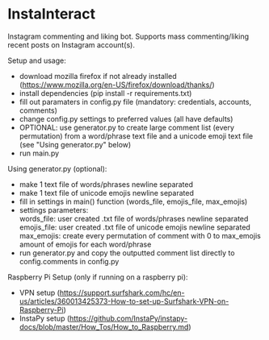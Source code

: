 # InstaInteract
Instagram commenting and liking bot. Supports mass commenting/liking recent posts on Instagram account(s).  

Setup and usage:  
- download mozilla firefox if not already installed (https://www.mozilla.org/en-US/firefox/download/thanks/)
- install dependencies (pip install -r requirements.txt)  
- fill out paramaters in config.py file (mandatory: credentials, accounts, comments)  
- change config.py settings to preferred values (all have defaults)  
- OPTIONAL: use generator.py to create large comment list (every permutation) from a word/phrase text file and a unicode emoji text file (see "Using generator.py" below)  
- run main.py  

Using generator.py (optional):  
- make 1 text file of words/phrases newline separated  
- make 1 text file of unicode emojis newline separated  
- fill in settings in main() function (words_file, emojis_file, max_emojis)  
- settings parameters:  
		words_file: user created .txt file of words/phrases newline separated  
		emojis_file: user created .txt file of unicode emojis newline separated  
		max_emojis: create every permutation of comment with 0 to max_emojis amount of emojis for each word/phrase  
- run generator.py and copy the outputted comment list directly to config.comments in config.py  

Raspberry Pi Setup (only if running on a raspberry pi):  
- VPN setup (https://support.surfshark.com/hc/en-us/articles/360013425373-How-to-set-up-Surfshark-VPN-on-Raspberry-Pi)  
- InstaPy setup (https://github.com/InstaPy/instapy-docs/blob/master/How_Tos/How_to_Raspberry.md)  
